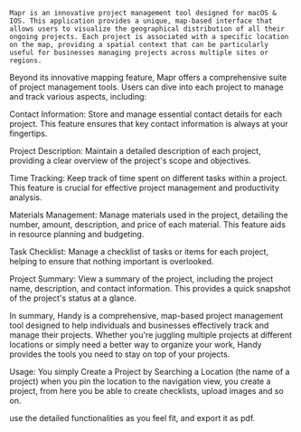     Mapr is an innovative project management tool designed for macOS & IOS. This application provides a unique, map-based interface that allows users to visualize the geographical distribution of all their ongoing projects. Each project is associated with a specific location on the map, providing a spatial context that can be particularly useful for businesses managing projects across multiple sites or regions.

Beyond its innovative mapping feature, Mapr offers a comprehensive suite of project management tools. Users can dive into each project to manage and track various aspects, including:

Contact Information:
Store and manage essential contact details for each project. This feature ensures that key contact information is always at your fingertips.

Project Description:
Maintain a detailed description of each project, providing a clear overview of the project's scope and objectives.

Time Tracking:
Keep track of time spent on different tasks within a project. This feature is crucial for effective project management and productivity analysis.

Materials Management:
Manage materials used in the project, detailing the number, amount, description, and price of each material. This feature aids in resource planning and budgeting.

Task Checklist:
Manage a checklist of tasks or items for each project, helping to ensure that nothing important is overlooked.

Project Summary:
View a summary of the project, including the project name, description, and contact information. This provides a quick snapshot of the project's status at a glance.

In summary, Handy is a comprehensive, map-based project management tool designed to help individuals and businesses effectively track and manage their projects. Whether you're juggling multiple projects at different locations or simply need a better way to organize your work, Handy provides the tools you need to stay on top of your projects.

Usage:
You simply Create a Project by Searching a Location (the name of a project)
when you pin the location to the navigation view, you create a project, from here you be able to create checklists, upload images and so on. 

use the detailed functionalities as you feel fit, and export it as pdf.
